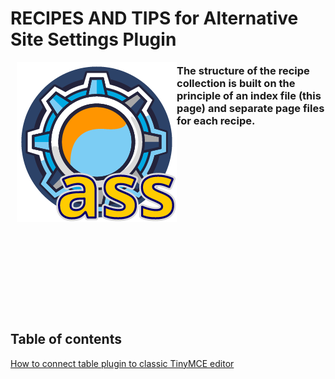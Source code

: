 # RECIPES AND TIPS for Alternative Site Settings Plugin

<img src="https://raw.githubusercontent.com/tmutstudio/alternative-site-settings/master/.wordpress-org/icon-256x256.png" align="left" style="margin-left: 10px; margin-bottom: 10px;">

### The structure of the recipe collection is built on the principle of an index file (this page) and separate page files for each recipe.

<br><br><br><br><br><br><br><br>
----------------
<br><br><br>
## Table of contents

[How to connect table plugin to classic TinyMCE editor](https://github.com/tmutstudio/alternative-site-settings/blob/master/recipes_and_tips_pages/tinymce-table-plugin.md)